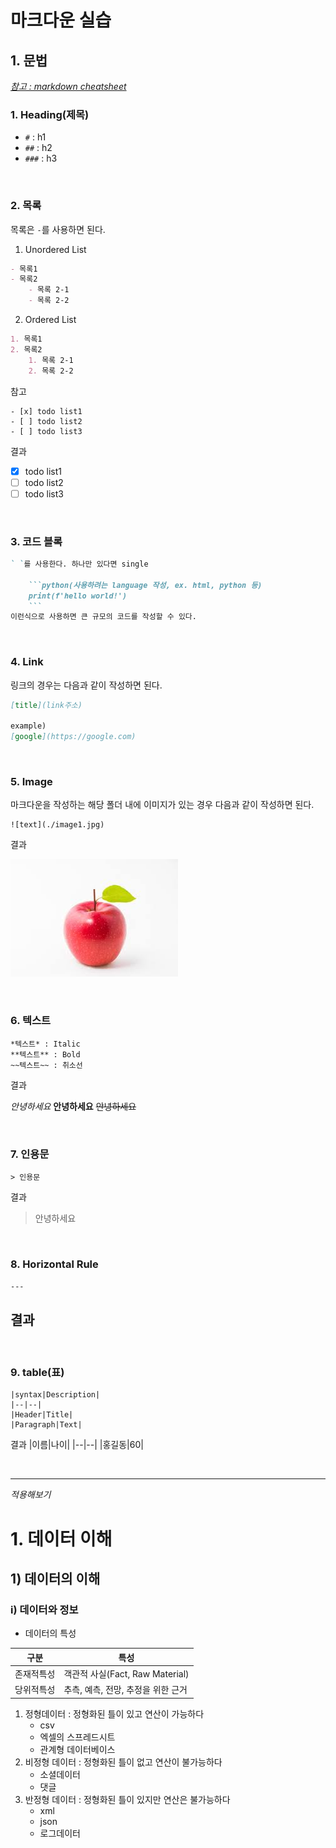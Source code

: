 # 마크다운 실습

## 1. 문법
*[참고 : markdown cheatsheet](https://www.markdownguide.org/cheat-sheet/)*

### 1. Heading(제목)
- `#` : h1
- `##` : h2
- `###` : h3 

<br>

### 2. 목록
목록은 `-`를 사용하면 된다.
1. Unordered List
```md
- 목록1
- 목록2
    - 목록 2-1
    - 목록 2-2
```

2. Ordered List
```md
1. 목록1
2. 목록2
    1. 목록 2-1
    2. 목록 2-2
```
참고
```
- [x] todo list1
- [ ] todo list2
- [ ] todo list3
```
결과
- [x] todo list1
- [ ] todo list2
- [ ] todo list3

<br>

### 3. 코드 블록
```md
` `를 사용한다. 하나만 있다면 single

    ```python(사용하려는 language 작성, ex. html, python 등)
    print(f'hello world!')
    ```
이런식으로 사용하면 큰 규모의 코드를 작성할 수 있다.
```

<br>

### 4. Link
링크의 경우는 다음과 같이 작성하면 된다.
```md
[title](link주소)

example)
[google](https://google.com)
```

<br>

### 5. Image
마크다운을 작성하는 해당 폴더 내에 이미지가 있는 경우 다음과 같이 작성하면 된다.
```
![text](./image1.jpg)
```
결과

![사과](./1_google.jpg)

<br>

### 6. 텍스트
```
*텍스트* : Italic
**텍스트** : Bold
~~텍스트~~ : 취소선
```
결과

*안녕하세요*
**안녕하세요**
~~안녕하세요~~

<br>

### 7. 인용문
```
> 인용문
```
결과
> 안녕하세요

<br>

### 8. Horizontal Rule
`---`

결과
---

<br>

### 9. table(표)
```
|syntax|Description|
|--|--|
|Header|Title|
|Paragraph|Text|
```
결과
|이름|나이|
|--|--|
|홍길동|60|

<br>

---

*적용해보기*

# 1. 데이터 이해
## 1) 데이터의 이해
### i) 데이터와 정보
- 데이터의 특성
  
|구분|특성|
|--|--|
|존재적특성|객관적 사실(Fact, Raw Material)|
|당위적특성|추측, 예측, 전망, 추정을 위한 근거|

1. 정형데이터 : 정형화된 틀이 있고 연산이 가능하다
    - csv
    - 엑셀의 스프레드시트
    - 관계형 데이터베이스
2. 비정형 데이터 : 정형화된 틀이 없고 연산이 불가능하다
    - 소셜데이터
    - 댓글
3. 반정형 데이터 : 정형화된 틀이 있지만 연산은 불가능하다
    - xml
    - json
    - 로그데이터
